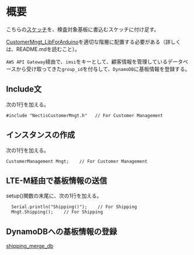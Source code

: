 # 概要

こちらの[スケッチ](../../library/examples/Shipping/Shipping.ino)を、検査対象基板に書込むスケッチに付け足す。

[CustomerMngt_LibForArduino](https://github.com/cami/CustomerMngt_LibForArduino)を適切な階層に配置する必要がある（詳しくは、README.mdを読むこと）。

`AWS API Gateway`経由で、`imsi`をキーとして、顧客情報を管理しているデータベースから受け取ってきた`group_id`を付与して、`DynamoDB`に基板情報を登録する。

 
## Include文

次の1行を加える。

```
#include "NectisCustomerMngt.h"   // For Customer Management
```


## インスタンスの作成

次の1行を加える。

```
CustomerManagement Mngt;    // For Customer Management

```


## LTE-M経由で基板情報の送信

setup()関数の末尾に、次の1行を加える。

```
  Serial.println("Shipping()");    // For Shipping
  Mngt.Shipping();    // For Shipping
```


## DynamoDBへの基板情報の登録

[shipping_merge_db](../png/shipping_merge_db.png)


